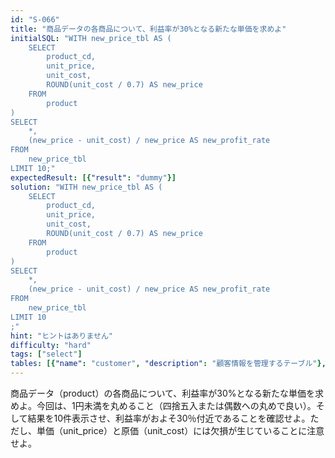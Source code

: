 ```yaml
---
id: "S-066"
title: "商品データの各商品について、利益率が30%となる新たな単価を求めよ"
initialSQL: "WITH new_price_tbl AS (
    SELECT
        product_cd, 
        unit_price, 
        unit_cost,
        ROUND(unit_cost / 0.7) AS new_price
    FROM
        product
) 
SELECT
    *,
    (new_price - unit_cost) / new_price AS new_profit_rate
FROM
    new_price_tbl
LIMIT 10;"
expectedResult: [{"result": "dummy"}]
solution: "WITH new_price_tbl AS (
    SELECT
        product_cd, 
        unit_price, 
        unit_cost,
        ROUND(unit_cost / 0.7) AS new_price
    FROM
        product
) 
SELECT
    *,
    (new_price - unit_cost) / new_price AS new_profit_rate
FROM
    new_price_tbl
LIMIT 10
;"
hint: "ヒントはありません"
difficulty: "hard"
tags: ["select"]
tables: [{"name": "customer", "description": "顧客情報を管理するテーブル"}, {"name": "receipt", "description": "レシート明細データを管理するテーブル"}, {"name": "store", "description": "店舗情報を管理するテーブル"}, {"name": "product", "description": "商品情報を管理するテーブル"}, {"name": "category", "description": "カテゴリ情報を管理するテーブル"}]
---
```


商品データ（product）の各商品について、利益率が30%となる新たな単価を求めよ。今回は、1円未満を丸めること（四捨五入または偶数への丸めで良い）。そして結果を10件表示させ、利益率がおよそ30％付近であることを確認せよ。ただし、単価（unit_price）と原価（unit_cost）には欠損が生じていることに注意せよ。